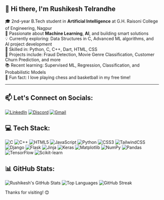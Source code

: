 ## 👋 Hi there, I'm Rushikesh Telrandhe

🎓 2nd-year B.Tech student in **Artificial Intelligence** at G.H. Raisoni College of Engineering, Nagpur  
🤖 Passionate about **Machine Learning**, **AI**, and building smart solutions  
💡 Currently exploring: Data Structures in C, Advanced ML algorithms, and AI project development  
🔧 Skilled in: Python, C, C++, Dart, HTML, CSS  
🧠 Projects include: Fraud Detection, Movie Genre Classification, Customer Churn Prediction, and more  
📚 Recent learning: Supervised ML, Regression, Classification, and Probabilistic Models  
💬 Fun fact: I love playing chess and basketball in my free time!

---


## 📫 Let's Connect on Socials:
[![LinkedIn](https://img.shields.io/badge/LinkedIn-0077B5?style=for-the-badge&logo=linkedin&logoColor=white)](https://linkedin.com/in/rushikesh-telrandhe-336b05287/)
[![Discord](https://img.shields.io/badge/Discord-5865F2?style=for-the-badge&logo=discord&logoColor=white)](https://discord.com/1094493280043024385)
[![Gmail](https://img.shields.io/badge/Email-D14836?style=for-the-badge&logo=gmail&logoColor=white)](mailto:rushikeshtelrandhe07@gmail.com)

## 💻 Tech Stack:

![C](https://img.shields.io/badge/C-00599C?style=for-the-badge&logo=c&logoColor=white)
![C++](https://img.shields.io/badge/C++-00599C?style=for-the-badge&logo=c%2b%2b&logoColor=white)
![HTML5](https://img.shields.io/badge/HTML5-e34c26?style=for-the-badge&logo=html5&logoColor=white)
![JavaScript](https://img.shields.io/badge/JavaScript-f7df1e?style=for-the-badge&logo=javascript&logoColor=black)
![Python](https://img.shields.io/badge/Python-3776AB?style=for-the-badge&logo=python&logoColor=white)
![CSS3](https://img.shields.io/badge/CSS3-1572B6?style=for-the-badge&logo=css3&logoColor=white)
![TailwindCSS](https://img.shields.io/badge/Tailwind_CSS-38B2AC?style=for-the-badge&logo=tailwind-css&logoColor=white)
![Django](https://img.shields.io/badge/Django-092e20?style=for-the-badge&logo=django&logoColor=white)
![Flask](https://img.shields.io/badge/Flask-black?style=for-the-badge&logo=flask&logoColor=white)
![Jinja](https://img.shields.io/badge/Jinja-B41717?style=for-the-badge&logo=jinja&logoColor=white)
![Keras](https://img.shields.io/badge/Keras-D00000?style=for-the-badge&logo=keras&logoColor=white)
![Matplotlib](https://img.shields.io/badge/Matplotlib-3776AB?style=for-the-badge&logo=matplotlib&logoColor=white)
![NumPy](https://img.shields.io/badge/Numpy-013243?style=for-the-badge&logo=numpy&logoColor=white)
![Pandas](https://img.shields.io/badge/Pandas-150458?style=for-the-badge&logo=pandas&logoColor=white)
![TensorFlow](https://img.shields.io/badge/TensorFlow-FF6F00?style=for-the-badge&logo=tensorflow&logoColor=white)
![Scikit-learn](https://img.shields.io/badge/Scikit--Learn-F7931E?style=for-the-badge&logo=scikit-learn&logoColor=white)


## 📊 GitHub Stats:

![Rushikesh's GitHub Stats](https://github-readme-stats.vercel.app/api?username=RushikeshTelrandhe&show_icons=true&theme=dark)
![Top Languages](https://github-readme-stats.vercel.app/api/top-langs/?username=RushikeshTelrandhe&layout=compact&theme=dark)
![GitHub Streak](https://github-readme-streak-stats.herokuapp.com/?user=RushikeshTelrandhe&theme=dark)

Thanks for visiting! 😊
<!---
RushikeshTelrandhe/RushikeshTelrandhe is a ✨ special ✨ repository because its `README.md` (this file) appears on your GitHub profile.
You can click the Preview link to take a look at your changes.
--->
